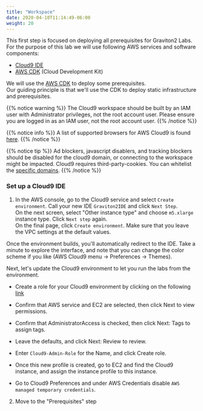 ```yaml
---
title: "Workspace"
date: 2020-04-10T11:14:49-06:00
weight: 20
---
```


This first step is focused on deploying all prerequisites for Graviton2 Labs. For the purpose of this lab we will use following AWS services and software components:
* [Cloud9 IDE](https://aws.amazon.com/cloud9/)
* [AWS CDK](https://docs.aws.amazon.com/cdk/latest/guide/home.html) (Cloud Development Kit)
  
We will use the [AWS CDK](https://docs.aws.amazon.com/cdk/latest/guide/home.html) to deploy some prerequisites.  
Our guiding principle is that we'll use the CDK to deploy static infrastructure and prerequisites.

{{% notice warning %}}
The Cloud9 workspace should be built by an IAM user with Administrator privileges,
not the root account user. Please ensure you are logged in as an IAM user, not the root
account user.
{{% /notice %}}

{{% notice info %}}
A list of supported browsers for AWS Cloud9 is found [here]( https://docs.aws.amazon.com/cloud9/latest/user-guide/browsers.html).
{{% /notice %}}

{{% notice tip %}}
Ad blockers, javascript disablers, and tracking blockers should be disabled for
the cloud9 domain, or connecting to the workspace might be impacted.
Cloud9 requires third-party-cookies. You can whitelist the [specific domains]( https://docs.aws.amazon.com/cloud9/latest/user-guide/troubleshooting.html#troubleshooting-env-loading).
{{% /notice %}}

### Set up a Cloud9 IDE

1. In the AWS console, go to the Cloud9 service and select `Create environment`.  Call your new IDE `Graviton2IDE` and click `Next Step`.  
On the next screen, select "Other instance type" and choose `m5.xlarge` instance type. Click `Next step` again.  
On the final page, click `Create environment`.  Make sure that you leave the VPC settings at the default values.

Once the environment builds, you'll automatically redirect to the IDE.  Take a minute to explore the interface, and note that you can change 
the color scheme if you like (AWS Cloud9 menu -> Preferences -> Themes).

Next, let's update the Cloud9 environment to let you run the labs from the environment.


* Create a role for your Cloud9 environment by clicking on the following [link](https://console.aws.amazon.com/iam/home#/roles$new?step=review&commonUseCase=EC2%2BEC2&selectedUseCase=EC2&policies=arn:aws:iam::aws:policy%2FAdministratorAccess)
* Confirm that AWS service and EC2 are selected, then click Next to view permissions.
* Confirm that AdministratorAccess is checked, then click Next: Tags to assign tags.
* Leave the defaults, and click Next: Review to review.
* Enter `Cloud9-Admin-Role` for the Name, and click Create role. 

* Once this new profile is created, go to EC2 and find the Cloud9 instance, and assign the instance profile to this instance.
* Go to Cloud9 Preferences and under AWS Credentials disable `AWS managed temporary credentials`.  


2. Move to the "Prerequisites" step



